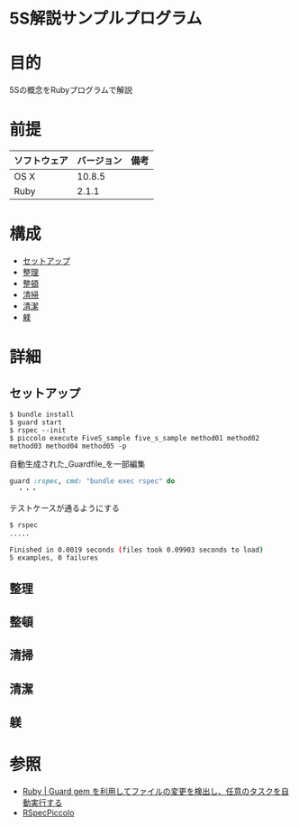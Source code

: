 5S解説サンプルプログラム
===
# 目的
5Sの概念をRubyプログラムで解説
# 前提
| ソフトウェア     | バージョン    | 備考         |
|:---------------|:-------------|:------------|
| OS X           |10.8.5        |             |
| Ruby      　　　|2.1.1        |             |

# 構成
+ [セットアップ](#1)
+ [整理](#2)
+ [整頓](#3)
+ [清掃](#4)
+ [清潔](#5)
+ [躾](#6)

# 詳細
## <a name="1">セットアップ</a>
```
$ bundle install
$ guard start
$ rspec --init
$ piccolo execute FiveS_sample five_s_sample method01 method02 method03 method04 method05 -p
```
自動生成された_Guardfile_を一部編集
```ruby
guard :rspec, cmd: "bundle exec rspec" do
  ・・・
```
テストケースが通るようにする
```bash
$ rspec
.....

Finished in 0.0019 seconds (files took 0.09903 seconds to load)
5 examples, 0 failures
```
## <a name="2">整理</a>
## <a name="3">整頓</a>
## <a name="4">清掃</a>
## <a name="5">清潔</a>
## <a name="6">躾</a>

# 参照

+ [Ruby | Guard gem を利用してファイルの変更を検出し、任意のタスクを自動実行する](http://qiita.com/tbpgr/items/f5be21d8e19dd852d9b7)
+ [RSpecPiccolo](https://github.com/tbpgr/rspec_piccolo)
